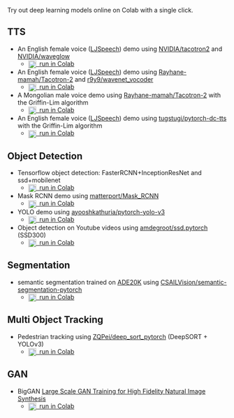 Try out deep learning models online on Colab with a single click.

## TTS
* An English female voice ([LJSpeech](https://keithito.com/LJ-Speech-Dataset/)) demo using [NVIDIA/tacotron2](https://github.com/NVIDIA/tacotron2) and [NVIDIA/waveglow](https://github.com/NVIDIA/waveglow)
  * <a href="https://colab.research.google.com/github/tugstugi/dl-colab-notebooks/blob/master/notebooks/NVidia_Tacotron2_Waveglow.ipynb"> <img src='https://www.tensorflow.org/images/colab_logo_32px.png' align="center" height="18px">&nbsp;&nbsp;run in Colab</a>
* An English female voice ([LJSpeech](https://keithito.com/LJ-Speech-Dataset/)) demo using [Rayhane-mamah/Tacotron-2](https://github.com/Rayhane-mamah/Tacotron-2) and [r9y9/wavenet_vocoder](https://github.com/r9y9/wavenet_vocoder)
  * <a href="https://colab.research.google.com/github/r9y9/Colaboratory/blob/master/Tacotron2_and_WaveNet_text_to_speech_demo.ipynb"> <img src='https://www.tensorflow.org/images/colab_logo_32px.png' align="center" height="18px">&nbsp;&nbsp;run in Colab</a>
* A Mongolian male voice demo using [Rayhane-mamah/Tacotron-2](https://github.com/Rayhane-mamah/Tacotron-2) with the Griffin-Lim algorithm
  * <a href="https://colab.research.google.com/github/tugstugi/mongolian-nlp/blob/master/misc/Tacotron_MongolianTTS.ipynb"> <img src='https://www.tensorflow.org/images/colab_logo_32px.png' align="center" height="18px">&nbsp;&nbsp;run in Colab</a>
* An English female voice ([LJSpeech](https://keithito.com/LJ-Speech-Dataset/)) demo using [tugstugi/pytorch-dc-tts](https://github.com/tugstugi/pytorch-dc-tts) with the Griffin-Lim algorithm
  * <a href="https://colab.research.google.com/github/tugstugi/pytorch-dc-tts/blob/master/notebooks/EnglishTTS.ipynb"> <img src='https://www.tensorflow.org/images/colab_logo_32px.png' align="center" height="18px">&nbsp;&nbsp;run in Colab</a>


## Object Detection
* Tensorflow object detection: FasterRCNN+InceptionResNet and ssd+mobilenet
  * <a href="https://colab.research.google.com/github/tensorflow/hub/blob/master/examples/colab/object_detection.ipynb"> <img src='https://www.tensorflow.org/images/colab_logo_32px.png' align="center" height="18px">&nbsp;&nbsp;run in Colab</a>
* Mask RCNN demo using [matterport/Mask_RCNN](https://github.com/matterport/Mask_RCNN)
  * <a href="https://colab.research.google.com/github/tugstugi/dl-colab-notebooks/blob/master/notebooks/Matterport_Mask_RCNN.ipynb"> <img src='https://www.tensorflow.org/images/colab_logo_32px.png' align="center" height="18px">&nbsp;&nbsp;run in Colab</a>
* YOLO demo using [ayooshkathuria/pytorch-yolo-v3](https://github.com/ayooshkathuria/pytorch-yolo-v3)
  * <a href="https://colab.research.google.com/github/tugstugi/dl-colab-notebooks/blob/master/notebooks/YOLOv3_PyTorch.ipynb"> <img src='https://www.tensorflow.org/images/colab_logo_32px.png' align="center" height="18px">&nbsp;&nbsp;run in Colab</a>
* Object detection on Youtube videos using [amdegroot/ssd.pytorch](https://github.com/amdegroot/ssd.pytorch) (SSD300)
  * <a href="https://colab.research.google.com/github/tugstugi/dl-colab-notebooks/blob/master/notebooks/SSD_Pytorch_Video.ipynb"> <img src='https://www.tensorflow.org/images/colab_logo_32px.png' align="center" height="18px">&nbsp;&nbsp;run in Colab</a>


## Segmentation
* semantic segmentation trained on [ADE20K](http://groups.csail.mit.edu/vision/datasets/ADE20K/) using [CSAILVision/semantic-segmentation-pytorch](https://github.com/CSAILVision/semantic-segmentation-pytorch)
  * <a href="https://colab.research.google.com/github/tugstugi/dl-colab-notebooks/blob/master/notebooks/CSAILVision_SemanticSegmentation.ipynb"> <img src='https://www.tensorflow.org/images/colab_logo_32px.png' align="center" height="18px">&nbsp;&nbsp;run in Colab</a>


## Multi Object Tracking
* Pedestrian tracking using [ZQPei/deep_sort_pytorch](https://github.com/ZQPei/deep_sort_pytorch) (DeepSORT + YOLOv3)
  * <a href="https://colab.research.google.com/github/tugstugi/dl-colab-notebooks/blob/master/notebooks/DeepSORT_YOLOv3.ipynb"> <img src='https://www.tensorflow.org/images/colab_logo_32px.png' align="center" height="18px">&nbsp;&nbsp;run in Colab</a>


## GAN
* BigGAN [Large Scale GAN Training for High Fidelity Natural Image Synthesis](https://arxiv.org/abs/1809.11096)
  * <a href="https://colab.research.google.com/github/tensorflow/hub/blob/master/examples/colab/biggan_generation_with_tf_hub.ipynb"> <img src='https://www.tensorflow.org/images/colab_logo_32px.png' align="center" height="18px">&nbsp;&nbsp;run in Colab</a>
